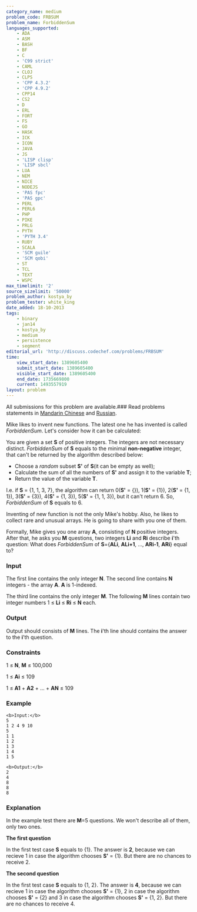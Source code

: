 ```yaml
---
category_name: medium
problem_code: FRBSUM
problem_name: ForbiddenSum
languages_supported:
    - ADA
    - ASM
    - BASH
    - BF
    - C
    - 'C99 strict'
    - CAML
    - CLOJ
    - CLPS
    - 'CPP 4.3.2'
    - 'CPP 4.9.2'
    - CPP14
    - CS2
    - D
    - ERL
    - FORT
    - FS
    - GO
    - HASK
    - ICK
    - ICON
    - JAVA
    - JS
    - 'LISP clisp'
    - 'LISP sbcl'
    - LUA
    - NEM
    - NICE
    - NODEJS
    - 'PAS fpc'
    - 'PAS gpc'
    - PERL
    - PERL6
    - PHP
    - PIKE
    - PRLG
    - PYTH
    - 'PYTH 3.4'
    - RUBY
    - SCALA
    - 'SCM guile'
    - 'SCM qobi'
    - ST
    - TCL
    - TEXT
    - WSPC
max_timelimit: '2'
source_sizelimit: '50000'
problem_author: kostya_by
problem_tester: white_king
date_added: 18-10-2013
tags:
    - binary
    - jan14
    - kostya_by
    - medium
    - persistence
    - segment
editorial_url: 'http://discuss.codechef.com/problems/FRBSUM'
time:
    view_start_date: 1389605400
    submit_start_date: 1389605400
    visible_start_date: 1389605400
    end_date: 1735669800
    current: 1493557919
layout: problem
---
```

All submissions for this problem are available.###  Read problems statements in [Mandarin Chinese](http://www.codechef.com/download/translated/JAN14/mandarin/FRBSUM.pdf) and [Russian](http://www.codechef.com/download/translated/JAN14/russian/FRBSUM.pdf).

Mike likes to invent new functions. The latest one he has invented is called _ForbiddenSum_. Let's consider how it can be calculated:

You are given a set **S** of positive integers. The integers are not necessary distinct. _ForbiddenSum_ of **S** equals to the minimal **non-negative** integer, that can't be returned by the algorithm described below:

- Choose a _random_ subset **S'** of **S**(it can be empty as well);
- Calculate the sum of all the numbers of **S'** and assign it to the variable **T**;
- Return the value of the variable **T**.

I.e. if **S** = {1, 1, 3, 7}, the algorithm can return 0(**S'** = {}), 1(**S'** = {1}), 2(**S'** = {1, 1}), 3(**S'** = {3}), 4(**S'** = {1, 3}), 5(**S'** = {1, 1, 3}), but it can't return 6. So, _ForbiddenSum_ of **S** equals to 6.

Inventing of new function is not the only Mike's hobby. Also, he likes to collect rare and unusual arrays. He is going to share with you one of them.

Formally, Mike gives you one array **A**, consisting of **N** positive integers. After that, he asks you **M** questions, two integers **Li** and **Ri** describe **i**'th question: What does _ForbiddenSum_ of **S**={**ALi**, **ALi+1**, ..., **ARi-1**, **ARi**} equal to?

### Input

The first line contains the only integer **N**. The second line contains **N** integers - the array **A**. **A** is 1-indexed.

The third line contains the only integer **M**. The following **M** lines contain two integer numbers 1 ≤ **Li** ≤ **Ri** ≤ **N** each.

### Output

Output should consists of **M** lines. The **i**'th line should contains the answer to the **i**'th question.

### Constraints

1 ≤ **N**, **M** ≤ 100,000

1 ≤ **Ai** ≤ 109

1 ≤ **A1** + **A2** + ... + **AN** ≤ 109

### Example

```
<b>Input:</b>
5
1 2 4 9 10
5
1 1
1 2
1 3
1 4
1 5

<b>Output:</b>
2
4
8
8
8

```
### Explanation

In the example test there are **M**=5 questions. We won't describe all of them, only two ones.

**The first question**

In the first test case **S** equals to {1}. The answer is **2**, because we can recieve 1 in case the algorithm chooses **S'** = {1}. But there are no chances to receive 2.

**The second question**

In the first test case **S** equals to {1, 2}. The answer is **4**, because we can recieve 1 in case the algorithm chooses **S'** = {1}, 2 in case the algorithm chooses **S'** = {2} and 3 in case the algorithm chooses **S'** = {1, 2}. But there are no chances to receive 4.